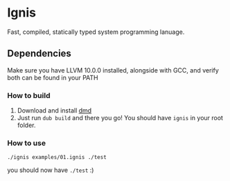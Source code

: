# Ignis
Fast, compiled, statically typed system programming lanuage.

## Dependencies
Make sure you have LLVM 10.0.0 installed, alongside with GCC, and verify both can be found in your PATH

### How to build
1. Download and install [dmd](https://dlang.org/download.html#dmd)
2. Just run ``dub build`` and there you go! You should have ``ignis`` in your root folder.

### How to use
```
./ignis examples/01.ignis ./test
```
you should now have ``./test`` :)